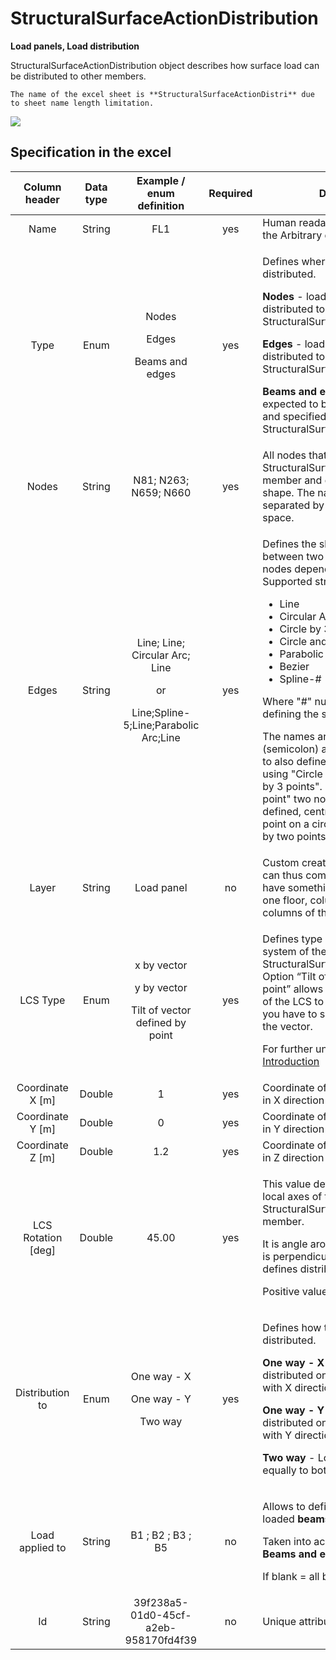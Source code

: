 # StructuralSurfaceActionDistribution

**Load panels, Load distribution**

StructuralSurfaceActionDistribution object describes how surface load can be distributed to other members.

```{warning}
The name of the excel sheet is **StructuralSurfaceActionDistri** due to sheet name length limitation.
```

![](../.gitbook/assets/41\_structuralsurfaceactiondistribution.gif)

## Specification in the excel

| Column header| Data type | Example / enum definition | Required | Description |
| :---------------------------: | :--------------: | :----------------------------------------------------------------------------------------: | :----------------: | ------------------------------------------------------------------------------------------------------------------------------------------------------------------------------------------------------------------------------------------------------------------------------------------------------------------------------------------------------------------------------------------------------------------------------------------------------------------------------------------------------------------------------------------------------------------------------------------------------------------------------------------------------------- |
|              Name             |      String      |                                             FL1                                            |         yes        | Human readable unique name of the Arbitrary definition                                                                                                                                                                                                                                                                                                                                                                                                                                                                                                                                                                                                        |
|              Type             |       Enum       |              <p>Nodes</p><p></p><p>Edges</p><p></p><p>Beams and edges<br></p>              |         yes        | <p>Defines where the load should be distributed.</p><p><strong>Nodes</strong> - load is expected to be distributed to nodes of StructuralSurfaceActionDistribution</p><p><strong></strong></p><p><strong>Edges</strong> - load is expected to be distributed to edges of StructuralSurfaceActionDistribution</p><p><strong></strong></p><p><strong>Beams and edges</strong> - load is expected to be distributed to edges and specified beams of StructuralSurfaceActionDistribution<br></p>                                                                                                                                                                  |
|             Nodes             |      String      |                                    N81; N263; N659; N660                                   |         yes        | All nodes that belongs to StructuralSurfaceActionDistribution member and defines its geometric shape. The names of the nodes are separated by ; (semicolon) and space.                                                                                                                                                                                                                                                                                                                                                                                                                                                                                        |
|             Edges             |      String      | <p>Line; Line; Circular Arc; Line</p><p>or</p><p>Line;Spline-5;Line;Parabolic Arc;Line</p> |         yes        | <p>Defines the shape of the curve between two next nodes (or more nodes depends on edge type). Supported strings are:</p><ul><li>Line</li><li>Circular Arc</li><li>Circle by 3 points</li><li>Circle and Point</li><li>Parabolic arc</li><li>Bezier</li><li>Spline-#</li></ul><p>Where "#" number of nodes defining the spline</p><p>The names are separated by ; (semicolon) and space. It possible to also define circle geometry by using "Circle and Point" or "Circle by 3 points". In case of "Circle and point" two nodes have to be defined, centre of the circle and a point on a circle. The circle defined by two points is always horizontal.</p> |
|             Layer             |      String      |                                         Load panel                                         |         no         | Custom created layer. The layer can thus comprise entities that have something in common (e.g. one floor, columns of one floor, columns of the same length, etc.)                                                                                                                                                                                                                                                                                                                                                                                                                                                                                             |
|            LCS Type           |       Enum       |  <p>x by vector</p><p></p><p>y by vector</p><p></p><p>Tilt of vector defined by point</p>  |         yes        | <p>Defines type of the local coordinate system of the StructuralSurfaceActionDistribution. Option “Tilt of vector defined by point” allows change of orientation of the LCS to one point. For this, you have to specify coordinates of the vector.</p><p>For further understanding see [Introduction](../getting-started/introduction.md)</p>                                                                                                                                                                                                                                                                                            |
|       Coordinate X \[m]       |      Double      |                                              1                                             |         yes        | Coordinate of the vector of the LCS in X direction                                                                                                                                                                                                                                                                                                                                                                                                                                                                                                                                                                                                            |
|       Coordinate Y \[m]       |      Double      |                                              0                                             |         yes        | Coordinate of the vector of the LCS in Y direction                                                                                                                                                                                                                                                                                                                                                                                                                                                                                                                                                                                                            |
|       Coordinate Z \[m]       |      Double      |                                             1.2                                            |         yes        | Coordinate of the vector of the LCS in Z direction                                                                                                                                                                                                                                                                                                                                                                                                                                                                                                                                                                                                            |
|      LCS Rotation \[deg]      |      Double      |                                            45.00                                           |         yes        | <p>This value defines the rotation of local axes of the StructuralSurfaceActionDistribution member.</p><p>It is angle around Z axis (axis which is perpendicular to plane) and defines distribution angle.</p><p>Positive value = anti clock wise.</p>                                                                                                                                                                                                                                                                                                                                                                                                        |
|        Distribution to        |       Enum       |              <p>One way - X</p><p></p><p>One way - Y</p><p></p><p>Two way</p>              |         yes        | <p>Defines how the load will be distributed.</p><p><strong></strong></p><p><strong>One way - X</strong> - Load will be distributed only to members parallel with X direction (X axis of LCS)</p><p><strong></strong></p><p><strong>One way - Y</strong> - Load will be distributed only to members parallel with Y direction (Y axis of LCS)</p><p><strong></strong></p><p><strong>Two way</strong> - Load will be distributed equally to both directions</p>                                                                                                                                                                                                 |
|        Load applied to        |      String      |                                      B1 ; B2 ; B3 ; B5                                     |         no         | <p>Allows to define the subset of loaded <strong>beams</strong>.</p><p>Taken into account only if <strong>Type = Beams and edges</strong></p><p>If blank = all beams are loaded</p>                                                                                                                                                                                                                                                                                                                                                                                                                                                                           |
|               Id              |      String      |                            39f238a5-01d0-45cf-a2eb-958170fd4f39                            |         no         | Unique attribute designation                                                                                                                                                                                                                                                                                                                                                                                                                                                                                                                                                                                                                                  |
